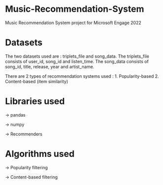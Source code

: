 # Music-Recommendation-System

Music Recommendation System project for Microsoft Engage 2022

# Datasets


The two datasets used are : triplets_file and song_data. The triplets_file consists of user_id, song_id and listen_time. The song_data consists of song_id, title, release, year and artist_name. 

There are 2 types of recommendation systems used : 1. Popularity-based   2. Content-based (item similarity)

# Libraries used
-> pandas

-> numpy

-> Recommenders

# Algorithms used
-> Popularity filtering

-> Content-based filtering
